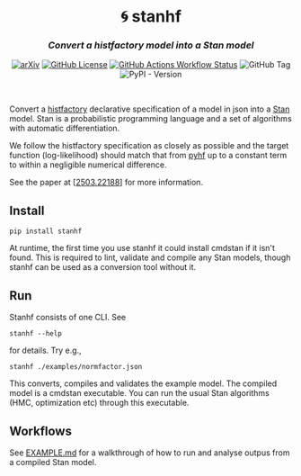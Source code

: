 <h1 align="center">
 🌀 stanhf
</h1>

<h3 align="center">
<i>Convert a histfactory model into a Stan model</i>
</h3>

<div align="center">
 
[![arXiv](https://img.shields.io/badge/arXiv-12503.22188-b31b1b.svg?style=for-the-badge)](https://arxiv.org/abs/2503.22188)
[![GitHub License](https://img.shields.io/github/license/xhep-lab/stanhf?style=for-the-badge)](https://github.com/xhep-lab/stanhf?tab=GPL-3.0-1-ov-file#)
[![GitHub Actions Workflow Status](https://img.shields.io/github/actions/workflow/status/xhep-lab/stanhf/python-app.yml?style=for-the-badge)](https://github.com/xhep-lab/stanhf/actions)
![GitHub Tag](https://img.shields.io/github/v/tag/xhep-lab/stanhf?style=for-the-badge)
![PyPI - Version](https://img.shields.io/pypi/v/stanhf?style=for-the-badge)
</div>


<br>

Convert a [histfactory](https://cds.cern.ch/record/1456844) declarative specification of a model in json into a [Stan](https://mc-stan.org/) model. Stan is a probabilistic programming language and a set of algorithms with automatic differentiation.

We follow the histfactory specification as closely as possible and the target function (log-likelihood) should match that from [pyhf](https://github.com/scikit-hep/pyhf) up to a constant term to within a negligible numerical difference. 

See the paper at [[2503.22188](https://arxiv.org/abs/2503.22188)] for more information.

## Install

    pip install stanhf

At runtime, the first time you use stanhf it could install cmdstan if it isn't found. This is required to lint, validate and compile any Stan models, though stanhf can be used as a conversion tool without it.

## Run

Stanhf consists of one CLI. See

    stanhf --help

for details. Try e.g.,

    stanhf ./examples/normfactor.json

This converts, compiles and validates the example model. The compiled model is a cmdstan executable. You can run the usual Stan algorithms (HMC, optimization etc) through this executable. 

## Workflows

See [EXAMPLE.md](EXAMPLE.md) for a walkthrough of how to run and analyse outpus from a compiled Stan model.

